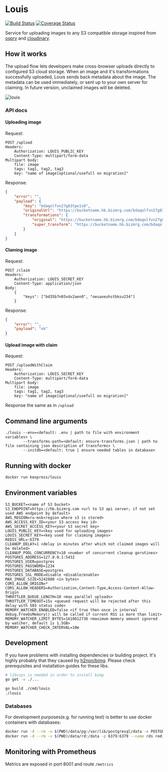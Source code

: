 # Louis

[![Build Status](https://travis-ci.com/KazanExpress/louis.svg?branch=master)](https://travis-ci.com/KazanExpress/louis)
[![Coverage Status](https://coveralls.io/repos/github/KazanExpress/louis/badge.svg?branch=master)](https://coveralls.io/github/KazanExpress/louis?branch=master)

Service for uploading images to any S3 compatible storage inspired from [ospry](http://ospry.io) and [cloudinary](http://cloudinary.com).

## How it works

The upload flow lets developers make cross-browser uploads directly to configured S3 cloud storage. When an image and it's transformations successfully uploaded, Louis sends back metadata about the image. The metadata can be used immediately, or sent up to your own server for claiming. In future version, unclaimed images will be deleted.

![louis](https://user-images.githubusercontent.com/7482065/42679463-b07be3d6-868a-11e8-97f9-61cb67532e28.png)

### API docs

#### Uploading image

Request:
```
POST /upload
Headers:
    Authorization: LOUIS_PUBLIC_KEY
    Content-Type: multipart/form-data
Multipart body:
    file: image
    tags: tag1, tag2, tag3
    key: "name of image[optional/usefull on migration]"
```

Response:

```json
{
    "error": "",
    "payload": {
        "key": "bdaqolfvn27g83tpe1s0",
        "originalUrl": "https://bucketname.hb.bizmrg.com/bdaqolfvn27g83tpe1s0/original.jpg",
        "transformations": {
            "original": "https://bucketname.hb.bizmrg.com/bdaqolfvn27g83tpe1s0/original.jpg",
            "super_transform": "https://bucketname.hb.bizmrg.com/bdaqolfvn27g83tpe1s0/super_transform.jpg"
        }
    }
}
```

#### Claming image

Request:
```
POST /claim
Headers:
    Authorization: LOUIS_SECRET_KEY
    Content-Type: application/json
Body:
    {
        "keys": ["bd35b7n03vdv2aen0", "oeuaoeuhstbksu234"]
    }
```

Response:

```json
{
    "error": "",
    "payload": "ok"
}
```


#### Upload image with claim

Request:
```
POST /uploadWithClaim
Headers:
    Authorization: LOUIS_SECRET_KEY
    Content-Type: multipart/form-data
Multipart body:
    file: image
    tags: tag1, tag2, tag3
    key: "name of image[optional/usefull on migration]"
```

Response the same as in `/upload`


## Command line arguments

```
./louis --env=<default: .env | path to file with environment variables> \
        --transforms-path=<default: ensure-transforms.json | path to file containing json description of transforms> \
        --initdb=<default: true | ensure needed tables in database>
```

## Running with docker

```bash
docker run kexpress/louis
```

## Environment variables

```env
S3_BUCKET=<name of S3 bucket>
S3_ENDPOINT=https://hb.bizmrg.com <url to S3 api server; if not set used AWS endpoint by default>
AWS_REGION=ru-msk<region where s3 is stored>
AWS_ACCESS_KEY_ID=<your S3 access key id>
AWS_SECRET_ACCESS_KEY=<your S3 secret key>
LOUIS_PUBLIC_KEY=<key used for uploading images>
LOUIS_SECRET_KEY=<key used for claiming images>
REDIS_URL=:6379
CLEANUP_DELAY=1 <delay in minutes after which not claimed images will be deleted>
CLEANUP_POOL_CONCURRENCY=10 <number of concurrent cleanup gorutines>
POSTGRES_ADDRESS=127.0.0.1:5432
POSTGRES_USER=postgres
POSTGRES_PASSWORD=1234
POSTGRES_DATABASE=postgres
POSTGRES_SSL_MODE=disable <disable/enable>
MAX_IMAGE_SIZE=5242880 <in bytes>
CORS_ALLOW_ORIGIN=*
CORS_ALLOW_HEADERS=Authorization,Content-Type,Access-Content-Allow-Origin
THROTTLER_QUEUE_LENGTH=10 <max parallel uploads>
THROTTLER_TIMEOUT=15s <queued request will be rejected after this delay with 503 status code>
MEMORY_WATCHER_ENABLED=false <if true then once in interval debug.FreeOsMemory() will be called if current RSS is more than limit>
MEMORY_WATCHER_LIMIT_BYTES=1610612736 <maximum memory amount ignored by watcher, default is 1.5GB>
MEMORY_WATCHER_CHECK_INTERVAL=10m

```

## Development

If you have problems with installing dependencies or building project. 
It's highly probably that they caused by [h2non/bimg](https://github.com/h2non/bimg). Please check prerequisites and installation guides for these libs.

```bash
# libvips is needed in order to install bimg
go get -v ./...

go build ./cmd/louis
./louis
```

### Databases

For development purposes(e.g. for running test) is better to use docker containers with databases:

```bash
docker run -d --rm -v $(PWD)/data/pg:/var/lib/postgresql/data -e POSTGRES_PASSWORD=1234 -e POSTGRES_USER=postgres -p 5433:5432 --name pg-app postgres
docker run -d --rm -v $(PWD)/data/rd:/data -p 6379:6379 --name rds redis
```

## Monitoring with Prometheus

Metrics are exposed in port 8001 and route `/metrics`